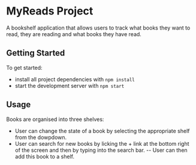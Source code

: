 # MyReads Project

A bookshelf application that allows users to track what books they want to read, they are reading and what books they have read.

## Getting Started

To get started:

* install all project dependencies with `npm install`
* start the development server with `npm start`

## Usage

Books are organised into three shelves:
- User can change the state of a book by selecting the appropriate shelf from the dowpdown.
- User can search for new books by licking the + link at the bottom right of the screen and then by typing into the search bar.
-- User can then add this book to a shelf.
